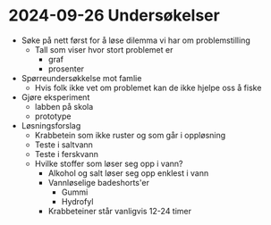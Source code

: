 # 2024-09-26 Undersøkelser

* Søke på nett først for å løse dilemma vi har om problemstilling
	* Tall som viser hvor stort problemet er
		* graf
		* prosenter
* Spørreundersøkkelse mot famlie
	* Hvis folk ikke vet om problemet kan de ikke hjelpe oss å fiske
* Gjøre eksperiment
	* labben på skola
	* prototype
* Løsningsforslag
	* Krabbetein som ikke ruster og som går i oppløsning
	* Teste i saltvann
	* Teste i ferskvann
	* Hvilke stoffer som løser seg opp i vann?
		* Alkohol og salt løser seg opp enklest i vann
		* Vannløselige badeshorts'er
			* Gummi
			* Hydrofyl
		* Krabbeteiner står vanligvis 12-24 timer
